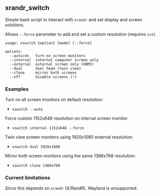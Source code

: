 xrandr_switch
---

Simple bash script to interact with `xrandr` and set display and screen solutions.

Allows `--force` parameter to add and set a custom resolution (requires `cvt`).

```
usage: xswitch {option} [mode] [--force]

options:
  --auto/on   turn on screen monitors
  --internal  internal computer screen only
  --external  external screen only (HDMI)
  --dual      dual head (twin view)
  --clone     mirror both screens
  --off       disable screens (!)
```

### Examples

Turn on all screen monitors on default resolution:

* `xswitch --auto`

Force custom 1152x648 resolution on internal screen monitor:

* `xswitch internal 1152x648 --force`

Twin view screen monitors using 1920x1080 external resolution:

* `xswitch dual 1920x1080`

Mirror both screen monitors using the same 1366x768 resolution:

* `xswitch clone 1366x768`

### Current limitations

Since this depends on `xrandr` (X/RandR), Wayland is unsupported.

